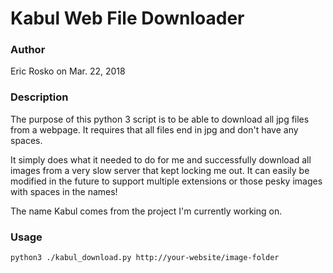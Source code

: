 # Kabul Web File Downloader

### Author
Eric Rosko on Mar. 22, 2018

### Description
The purpose of this python 3 script is to be able to download all jpg files from a webpage.   It requires that all files end in jpg and don't have any spaces.

It simply does what it needed to do for me and successfully download all images from a very slow server that kept locking me out.  It can easily be modified in the future to support multiple extensions or those pesky images with spaces in the names!

The name Kabul comes from the project I'm currently working on.

### Usage

    python3 ./kabul_download.py http://your-website/image-folder
